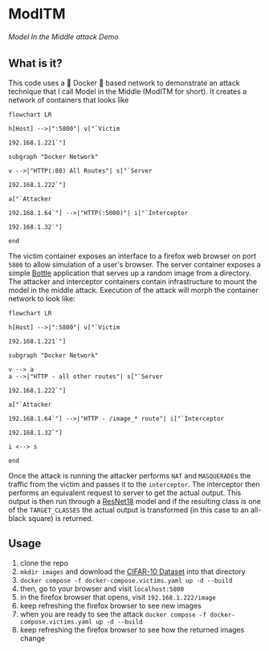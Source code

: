 # ModITM
###### Model In the Middle attack Demo

## What is it?
This code uses a :whale: Docker :whale: based network to demonstrate an attack technique that I call Model in the Middle (ModITM for short). It creates a network of containers that looks like
```mermaid
flowchart LR

h[Host] -->|":5800"| v["`Victim

192.168.1.221`"]

subgraph "Docker Network"

v -->|"HTTP(:80) All Routes"| s["`Server

192.168.1.222`"]

a["`Attacker

192.168.1.64`"] -->|"HTTP(:5000)"| i["`Interceptor

192.168.1.32`"]

end
```

The victim container exposes an interface to a firefox web browser on port `5800` to allow simulation of a user's browser. The server container exposes a simple [Bottle](https://bottlepy.org/docs/dev/) application that serves up a random image from a directory. The attacker and interceptor containers contain infrastructure to mount the model in the middle attack. Execution of the attack will morph the container network to look like:
```mermaid
flowchart LR

h[Host] -->|":5800"| v["`Victim

192.168.1.221`"]

subgraph "Docker Network"

v --> a
a -->|"HTTP - all other routes"| s["`Server

192.168.1.222`"]

a["`Attacker

192.168.1.64`"] -->|"HTTP - /image_* route"| i["`Interceptor

192.168.1.32`"]

i <--> s

end
```
Once the attack is running the attacker performs `NAT` and `MASQUERADE`s the traffic from the victim and passes it to the `interceptor`. The interceptor then performs an equivalent request to server to get the actual output. This output is then run through a [ResNet18](https://arxiv.org/pdf/1512.03385.pdf) model and if the resulting class is one of the `TARGET_CLASSES` the actual output is transformed (in this case to an all-black square) is returned.

## Usage 
1. clone the repo
1. `mkdir images` and download the [CIFAR-10 Dataset](https://www.cs.toronto.edu/~kriz/cifar.html) into that directory
1. `docker compose -f docker-compose.victims.yaml up -d --build`
1. then, go to your browser and visit `localhost:5800`
1. in the firefox browser that opens, visit `192.168.1.222/image`
1. keep refreshing the firefox browser to see new images
1. when you are ready to see the attack `docker compose -f docker-compose.victims.yaml up -d --build`
1. keep refreshing the firefox browser to see how the returned images change

